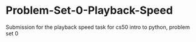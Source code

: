 # Problem-Set-0-Playback-Speed
Submission for the playback speed task for cs50 intro to python, problem set 0
